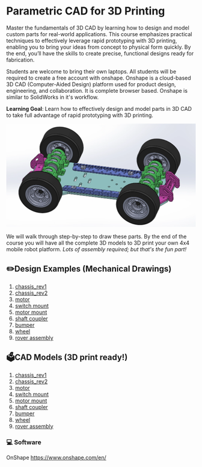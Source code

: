 # Parametric CAD for 3D Printing
Master the fundamentals of 3D CAD by learning how to design and model custom parts for real-world applications. This course emphasizes practical techniques to effectively leverage rapid prototyping with 3D printing, enabling you to bring your ideas from concept to physical form quickly. By the end, you’ll have the skills to create precise, functional designs ready for fabrication.

Students are welcome to bring their own laptops. All students will be required to create a free account with onshape. Onshape is a cloud-based 3D CAD (Computer-Aided Design) platform used for product design, engineering, and collaboration. It is complete browser based. Onshape is similar to SolidWorks in it's workflow. 

**Learning Goal**: Learn how to effectively design and model parts in 3D CAD to take full advantage of rapid prototyping with 3D printing.

![4x4_skidsteer_rover](../files/barbie_rover_chassis_assy.png)

We will walk through step-by-step to draw these parts. By the end of the course you will have all the complete 3D models to 3D print your own 4x4 mobile robot platform. *Lots of assembly required; but that's the fun part!*

## ✏️Design Examples (Mechanical Drawings)

1. [chassis_rev1](../files/chassis_robo_rover_rev1.pdf)
1. [chassis_rev2](../files/chassis_robo_rover_rev2.pdf)
2. [motor]()
3. [switch mount]()
4. [motor mount]()
5. [shaft coupler]()
6. [bumper]()
7. [wheel]()
8. [rover assembly]()


## 🗳️CAD Models (3D print ready!)
1. [chassis_rev1]()
1. [chassis_rev2]()
2. [motor]()
3. [switch mount]()
4. [motor mount]()
5. [shaft coupler]()
6. [bumper]()
7. [wheel]()
8. [rover assembly]()



### 💻 Software 
OnShape <https://www.onshape.com/en/>